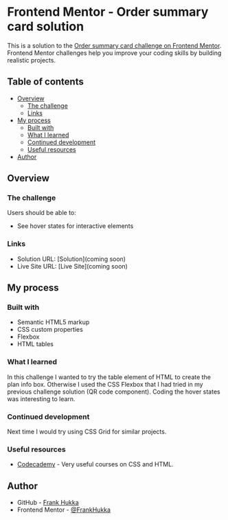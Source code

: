 # Frontend Mentor - Order summary card solution

This is a solution to the [Order summary card challenge on Frontend Mentor](https://www.frontendmentor.io/challenges/order-summary-component-QlPmajDUj). Frontend Mentor challenges help you improve your coding skills by building realistic projects. 

## Table of contents

- [Overview](#overview)
  - [The challenge](#the-challenge)
  - [Links](#links)
- [My process](#my-process)
  - [Built with](#built-with)
  - [What I learned](#what-i-learned)
  - [Continued development](#continued-development)
  - [Useful resources](#useful-resources)
- [Author](#author)

## Overview

### The challenge

Users should be able to:

- See hover states for interactive elements

### Links

- Solution URL: [Solution](coming soon)
- Live Site URL: [Live Site](coming soon)

## My process

### Built with

- Semantic HTML5 markup
- CSS custom properties
- Flexbox
- HTML tables

### What I learned

In this challenge I wanted to try the table element of HTML to create the plan info box. Otherwise I used the CSS Flexbox that I had tried in my previous challenge solution (QR code component). Coding the hover states was interesting to learn.

### Continued development

Next time I would try using CSS Grid for similar projects.

### Useful resources

- [Codecademy](https://www.codecademy.com/learn) - Very useful courses on CSS and HTML.

## Author

- GitHub - [Frank Hukka](https://github.com/FrankHukka)
- Frontend Mentor - [@FrankHukka](https://www.frontendmentor.io/profile/FrankHukka)
